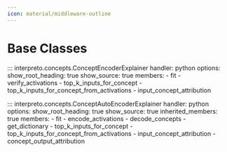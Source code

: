 ```yaml
---
icon: material/middleware-outline
---
```


# Base Classes

::: interpreto.concepts.ConceptEncoderExplainer
    handler: python
    options:
      show_root_heading: true
      show_source: true
      members:
        - fit
        - verify_activations
        - top_k_inputs_for_concept
        - top_k_inputs_for_concept_from_activations
        - input_concept_attribution

::: interpreto.concepts.ConceptAutoEncoderExplainer
    handler: python
    options:
      show_root_heading: true
      show_source: true
      inherited_members: true
      members:
        - fit
        - encode_activations
        - decode_concepts
        - get_dictionary
        - top_k_inputs_for_concept
        - top_k_inputs_for_concept_from_activations
        - input_concept_attribution
        - concept_output_attribution
